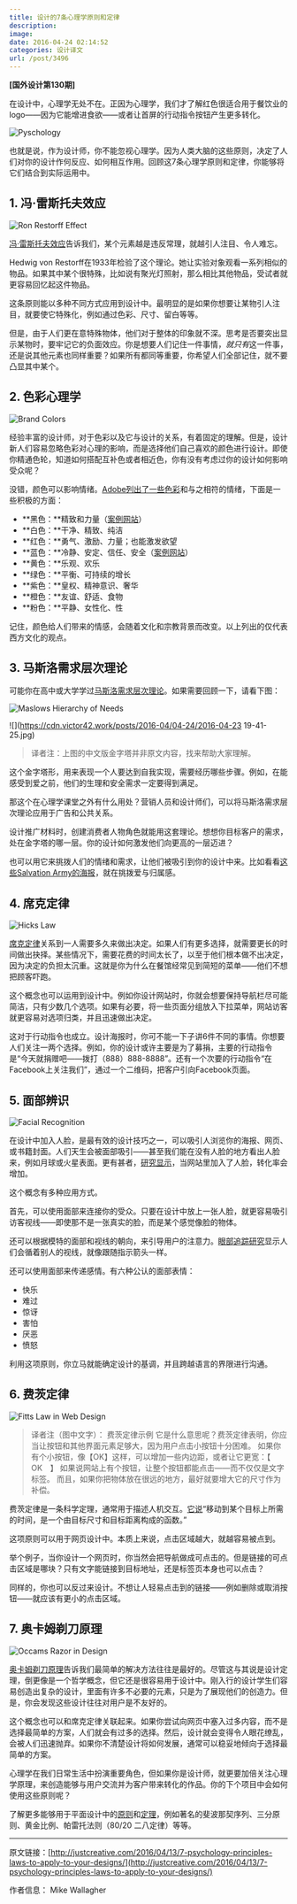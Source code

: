 ```yaml
---
title: 设计的7条心理学原则和定律
description: 
image: 
date: 2016-04-24 02:14:52
categories: 设计译文
url: /post/3496
---
```


**[国外设计第130期]**

在设计中，心理学无处不在。正因为心理学，我们才了解红色很适合用于餐饮业的logo——因为它能增进食欲——或者让首屏的行动指令按钮产生更多转化。

![Pyschology](http://justcreative.com/wp-content/uploads/2016/03/pyschology.gif "pyschology")

也就是说，作为设计师，你不能忽视心理学。因为人类大脑的这些原则，决定了人们对你的设计作何反应、如何相互作用。回顾这7条心理学原则和定律，你能够将它们结合到实际运用中。

## 1. 冯·雷斯托夫效应

![Ron Restorff Effect](http://justcreative.com/wp-content/uploads/2016/03/ron-restorff-effect.jpg "ron-restorff-effect")

[冯·雷斯托夫效应](https://en.wikipedia.org/wiki/Von_Restorff_effect "Von Restorff")告诉我们，某个元素越是违反常理，就越引人注目、令人难忘。

Hedwig von Restorff在1933年检验了这个理论。她让实验对象观看一系列相似的物品。如果其中某个很特殊，比如说有聚光灯照射，那么相比其他物品，受试者就更容易回忆起这件物品。

这条原则能以多种不同方式应用到设计中。最明显的是如果你想要让某物引人注目，就要使它特殊化，例如通过色彩、尺寸、留白等等。

但是，由于人们更在意特殊物体，他们对于整体的印象就不深。思考是否要突出显示某物时，要牢记它的负面效应。你是想要人们记住一件事情，*就只有*这一件事，还是说其他元素也同样重要？如果所有都同等重要，你希望人们全部记住，就不要凸显其中某个。

## 2. 色彩心理学

![Brand Colors](http://justcreative.com/wp-content/uploads/2016/03/brand-colors-640x1317.jpg "brand-colors")

经验丰富的设计师，对于色彩以及它与设计的关系，有着固定的理解。但是，设计新人们容易忽略色彩对心理的影响，而是选择他们自己喜欢的颜色进行设计。即使你精通色轮，知道如何搭配互补色或者相近色，你有没有考虑过你的设计如何影响受众呢？

没错，颜色可以影响情绪。[Adobe列出了一些色彩](http://blogs.adobe.com/dreamweaver/2015/10/the-psychology-and-emotion-behind-color-in-web-design.html "Color Pyschology")和与之相符的情绪，下面是一些积极的方面：

- **黑色：**精致和力量（[案例网站](http://www.vibe.com/ "Vibe")）
- **白色：**干净、精致、纯洁
- **红色：**勇气、激励、力量；也能激发欲望
- **蓝色：**冷静、安定、信任、安全（[案例网站](https://hostingfacts.com "Blue Site")）
- **黄色：**乐观、欢乐
- **绿色：**平衡、可持续的增长
- **紫色：**皇权、精神意识、奢华
- **橙色：**友谊、舒适、食物
- **粉色：**平静、女性化、性

记住，颜色给人们带来的情感，会随着文化和宗教背景而改变。以上列出的仅代表西方文化的观点。

## 3. 马斯洛需求层次理论

可能你在高中或大学学过[马斯洛需求层次理论](https://en.wikipedia.org/wiki/Maslow%27s_hierarchy_of_needs "Maslows")。如果需要回顾一下，请看下图：

![Maslows Hierarchy of Needs](http://justcreative.com/wp-content/uploads/2016/03/Maslows_Hierarchy_of_Needs-640x480.png "Maslow")

![](https://cdn.victor42.work/posts/2016-04/04-24/2016-04-23 19-41-25.jpg)

> 译者注：上图的中文版金字塔并非原文内容，找来帮助大家理解。

这个金字塔形，用来表现一个人要达到自我实现，需要经历哪些步骤。例如，在能感受到爱之前，他们的生理和安全需求一定要得到满足。

那这个在心理学课堂之外有什么用处？营销人员和设计师们，可以将马斯洛需求层次理论应用于广告和公共关系。

设计推广材料时，创建消费者人物角色就能用这套理论。想想你目标客户的需求，处在金字塔的哪一层。你的设计如何激发他们向更高的一层迈进？

也可以用它来挑拨人们的情绪和需求，让他们被吸引到你的设计中来。比如看看[这些Salvation Army的海报](http://theinspirationroom.com/daily/2006/salvation-army-invisible/)，就在挑拨爱与归属感。

## 4. 席克定律

![Hicks Law](http://justcreative.com/wp-content/uploads/2016/03/hicks-law.gif "hicks-law")

[席克定律](https://en.wikipedia.org/wiki/Hick%27s_law "Hicks Law")关系到一人需要多久来做出决定。如果人们有更多选择，就需要更长的时间做出抉择。某些情况下，需要花费的时间太长了，以至于他们根本做不出决定，因为决定的负担太沉重。这就是你为什么在餐馆经常见到简短的菜单——他们不想把顾客吓跑。

这个概念也可以运用到设计中。例如你设计网站时，你就会想要保持导航栏尽可能简洁，只有少数几个选项。如果有必要，将一些页面分组放入下拉菜单，网站访客就更容易对选项归类，并且迅速做出决定。

这对于行动指令也成立。设计海报时，你可不能一下子讲6件不同的事情。你想要人们关注一两个选择。例如，你的设计或许主要是为了募捐，主要的行动指令是“今天就捐赠吧——拨打（888）888-8888”。还有一个次要的行动指令“在Facebook上关注我们”，通过一个二维码，把客户引向Facebook页面。

## 5. 面部辨识

![Facial Recognition](http://justcreative.com/wp-content/uploads/2016/03/human-face.jpg "human-face")

在设计中加入人脸，是最有效的设计技巧之一，可以吸引人浏览你的海报、网页、或书籍封面。人们天生会被面部吸引——甚至我们能在没有人脸的地方看出人脸来，例如月球或火星表面。更有甚者，[研究显示](https://blog.kissmetrics.com/boost-conversions-using-images/ "Faces")，当网站里加入了人脸，转化率会增加。

这个概念有多种应用方式。

首先，可以使用面部来连接你的受众。只要在设计中放上一张人脸，就更容易吸引访客视线——即使那不是一张真实的脸，而是某个感觉像脸的物体。

还可以根据模特的面部和视线的朝向，来引导用户的注意力。[眼部追踪研究](http://www.ncbi.nlm.nih.gov/pubmed/22512343 "Eye Tracking Studies")显示人们会循着别人的视线，就像跟随指示箭头一样。

还可以使用面部来传递感情。有六种公认的面部表情：

- 快乐
- 难过
- 惊讶
- 害怕
- 厌恶
- 愤怒

利用这项原则，你立马就能确定设计的基调，并且跨越语言的界限进行沟通。

## 6. 费茨定律

![Fitts Law in Web Design](http://justcreative.com/wp-content/uploads/2016/03/fitts-law-web-design.jpg "fitts-law-web-design")

> 译者注（图中文字）：
> 费茨定律示例
> 它是什么意思呢？费茨定律表明，你应当让按钮和其他界面元素足够大，因为用户点击小按钮十分困难。
> 如果你有个小按钮，像【OK】这样，可以增加一些内边距，或者让它更宽：【　OK　】
> 如果说网站上有个按钮，让整个按钮都能点击——而不仅仅是文字标签。
> 而且，如果你把物体放在很远的地方，最好就要增大它的尺寸作为补偿。

费茨定律是一条科学定理，通常用于描述人机交互。[它说](https://books.google.com/books?id=l0QPECGQySYC&pg=PA98&lpg=PA98&dq=The+time+required+to+move+to+a+target+is+a+function+of+the+target+size+and+distance+to+the+target.&source=bl&ots=_O0f0gBeGx&sig=cnDyfh4Av5YSbQDhqdvy9HdIbTA&hl=en&sa=X&ved=0ahUKEwi9soXFs9LJAhXE4SYKHZrlBukQ6AEIJjAC#v=onepage&q=The%20time%20required%20to%20move%20to%20a%20target%20is%20a%20function%20of%20the%20target%20size%20and%20distance%20to%20the%20target.&f=false)“移动到某个目标上所需的时间，是一个由目标尺寸和目标距离构成的函数。”

这项原则可以用于网页设计中。本质上来说，点击区域越大，就越容易被点到。

举个例子，当你设计一个网页时，你当然会把导航做成可点击的。但是链接的可点击区域是哪块？只有文字能链接到目标地址，还是标签页本身也可以点击？

同样的，你也可以反过来设计。不想让人轻易点击到的链接——例如删除或取消按钮——就应该有更小的点击区域。

## 7. 奥卡姆剃刀原理

![Occams Razor in Design](http://justcreative.com/wp-content/uploads/2016/03/occams-razor-design1.jpg "occams-razor-design")

[奥卡姆剃刀原理](http://www.webdesignerdepot.com/2010/07/occams-razor-a-great-principle-for-designers/ "Occams Razor")告诉我们最简单的解决方法往往是最好的。尽管这与其说是设计定理，倒更像是一个哲学概念，但它还是很容易用于设计中。刚入行的设计学生们容易创造出复杂的设计，里面有许多不必要的元素，只是为了展现他们的创造力。但是，你会发现这些设计往往对用户是不友好的。

这个概念也可以和席克定律关联起来。如果你尝试向网页中塞入过多内容，而不是选择最简单的方案，人们就会有过多的选择。然后，设计就会变得令人眼花缭乱，会被人们迅速抛弃。如果你不清楚设计将如何发展，通常可以稳妥地倾向于选择最简单的方案。

心理学在我们日常生活中扮演重要角色，但如果你是设计师，就更要加倍关注心理学原理，来创造能够与用户交流并为客户带来转化的作品。你的下个项目中会如何使用这些原则呢？

了解更多能够用于平面设计中的[原则](http://www.onextrapixel.com/2011/06/09/12-laws-and-principles-to-aid-you-in-your-design/ "Graphic Design Laws & Principles")和[定理](http://3.7designs.co/blog/2010/07/ten-laws-to-design-by/ "Graphic Design Laws & Principles")，例如著名的斐波那契序列、三分原则、黄金比例、帕雷托法则（80/20 二八定律）等等。

---

原文链接：[http://justcreative.com/2016/04/13/7-psychology-principles-laws-to-apply-to-your-designs/](http://justcreative.com/2016/04/13/7-psychology-principles-laws-to-apply-to-your-designs/)

作者信息：
Mike Wallagher